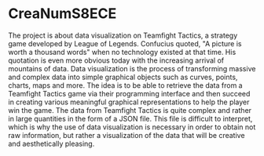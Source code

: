 # CreaNumS8ECE

The project is about data visualization on Teamfight Tactics, a strategy game developed by League of Legends. Confucius quoted, "A picture is worth a thousand words" when no technology existed at that time. His quotation is even more obvious today with the increasing arrival of mountains of data. 
Data visualization is the process of transforming massive and complex data into simple graphical objects such as curves, points, charts, maps and more. 
The idea is to be able to retrieve the data from a Teamfight Tactics game via their programming interface and then succeed in creating various meaningful graphical representations to help the player win the game. The data from Teamfight Tactics is quite complex and rather in large quantities in the form of a JSON file. This file is difficult to interpret, which is why the use of data visualization is necessary in order to obtain not raw information, but rather a visualization of the data that will be creative and aesthetically pleasing. 
